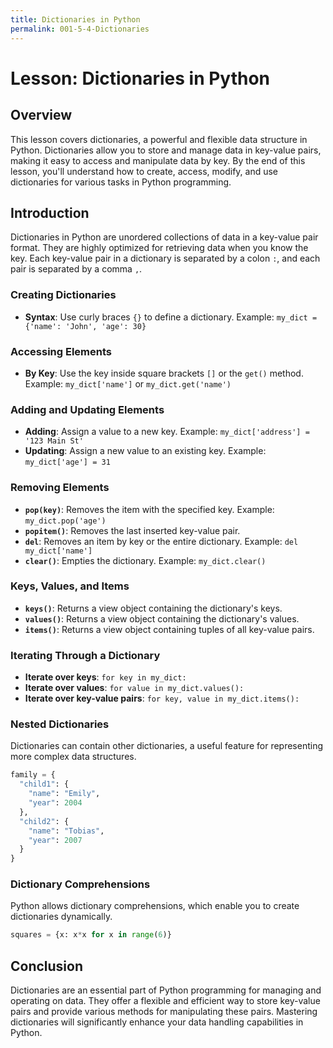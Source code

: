 ```yaml
---
title: Dictionaries in Python
permalink: 001-5-4-Dictionaries
---
```


# Lesson: Dictionaries in Python

## Overview
This lesson covers dictionaries, a powerful and flexible data structure in Python. Dictionaries allow you to store and manage data in key-value pairs, making it easy to access and manipulate data by key. By the end of this lesson, you'll understand how to create, access, modify, and use dictionaries for various tasks in Python programming.

## Introduction

Dictionaries in Python are unordered collections of data in a key-value pair format. They are highly optimized for retrieving data when you know the key. Each key-value pair in a dictionary is separated by a colon `:`, and each pair is separated by a comma `,`.

### Creating Dictionaries

- **Syntax**: Use curly braces `{}` to define a dictionary. Example: `my_dict = {'name': 'John', 'age': 30}`

### Accessing Elements

- **By Key**: Use the key inside square brackets `[]` or the `get()` method. Example: `my_dict['name']` or `my_dict.get('name')`

### Adding and Updating Elements

- **Adding**: Assign a value to a new key. Example: `my_dict['address'] = '123 Main St'`
- **Updating**: Assign a new value to an existing key. Example: `my_dict['age'] = 31`

### Removing Elements

- **`pop(key)`**: Removes the item with the specified key. Example: `my_dict.pop('age')`
- **`popitem()`**: Removes the last inserted key-value pair.
- **`del`**: Removes an item by key or the entire dictionary. Example: `del my_dict['name']`
- **`clear()`**: Empties the dictionary. Example: `my_dict.clear()`

### Keys, Values, and Items

- **`keys()`**: Returns a view object containing the dictionary's keys.
- **`values()`**: Returns a view object containing the dictionary's values.
- **`items()`**: Returns a view object containing tuples of all key-value pairs.

### Iterating Through a Dictionary

- **Iterate over keys**: `for key in my_dict:`
- **Iterate over values**: `for value in my_dict.values():`
- **Iterate over key-value pairs**: `for key, value in my_dict.items():`

### Nested Dictionaries

Dictionaries can contain other dictionaries, a useful feature for representing more complex data structures.

```python
family = {
  "child1": {
    "name": "Emily",
    "year": 2004
  },
  "child2": {
    "name": "Tobias",
    "year": 2007
  }
}
```

### Dictionary Comprehensions

Python allows dictionary comprehensions, which enable you to create dictionaries dynamically.

```python
squares = {x: x*x for x in range(6)}
```

## Conclusion

Dictionaries are an essential part of Python programming for managing and operating on data. They offer a flexible and efficient way to store key-value pairs and provide various methods for manipulating these pairs. Mastering dictionaries will significantly enhance your data handling capabilities in Python.